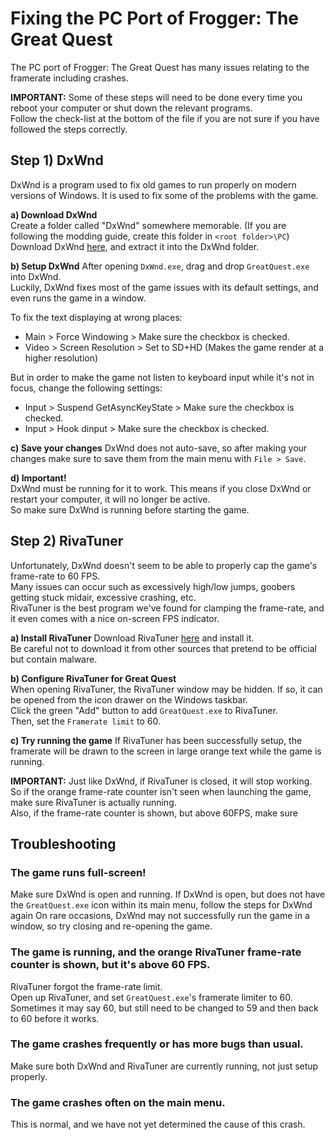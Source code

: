 # Fixing the PC Port of Frogger: The Great Quest
The PC port of Frogger: The Great Quest has many issues relating to the framerate including crashes.

**IMPORTANT:** Some of these steps will need to be done every time you reboot your computer or shut down the relevant programs.  
Follow the check-list at the bottom of the file if you are not sure if you have followed the steps correctly.

## Step 1) DxWnd
DxWnd is a program used to fix old games to run properly on modern versions of Windows.
It is used to fix some of the problems with the game.

**a) Download DxWnd**  
Create a folder called "DxWnd" somewhere memorable. (If you are following the modding guide, create this folder in `<root folder>\PC`)  
Download DxWnd [here](https://sourceforge.net/projects/dxwnd/), and extract it into the DxWnd folder.  

**b) Setup DxWnd**
After opening `DxWnd.exe`, drag and drop `GreatQuest.exe` into DxWnd.  
Luckily, DxWnd fixes most of the game issues with its default settings, and even runs the game in a window.  

To fix the text displaying at wrong places:
- Main > Force Windowing > Make sure the checkbox is checked.
- Video > Screen Resolution > Set to SD+HD (Makes the game render at a higher resolution)

But in order to make the game not listen to keyboard input while it's not in focus, change the following settings:
- Input > Suspend GetAsyncKeyState > Make sure the checkbox is checked.
- Input > Hook dinput > Make sure the checkbox is checked.

**c) Save your changes**
DxWnd does not auto-save, so after making your changes make sure to save them from the main menu with `File > Save`.  

**d) Important!**  
DxWnd must be running for it to work. This means if you close DxWnd or restart your computer, it will no longer be active.  
So make sure DxWnd is running before starting the game.  

## Step 2) RivaTuner
Unfortunately, DxWnd doesn't seem to be able to properly cap the game's frame-rate to 60 FPS.  
Many issues can occur such as excessively high/low jumps, goobers getting stuck midair, excessive crashing, etc.  
RivaTuner is the best program we've found for clamping the frame-rate, and it even comes with a nice on-screen FPS indicator.  

**a) Install RivaTuner**
Download RivaTuner [here](https://www.guru3d.com/download/rtss-rivatuner-statistics-server-download/) and install it.  
Be careful not to download it from other sources that pretend to be official but contain malware.  

**b) Configure RivaTuner for Great Quest**  
When opening RivaTuner, the RivaTuner window may be hidden. If so, it can be opened from the icon drawer on the Windows taskbar.  
Click the green "Add" button to add `GreatQuest.exe` to RivaTuner.  
Then, set the `Framerate limit` to 60.  

**c) Try running the game**
If RivaTuner has been successfully setup, the framerate will be drawn to the screen in large orange text while the game is running.  

**IMPORTANT:** Just like DxWnd, if RivaTuner is closed, it will stop working.  
So if the orange frame-rate counter isn't seen when launching the game, make sure RivaTuner is actually running.  
Also, if the frame-rate counter is shown, but above 60FPS, make sure 

## Troubleshooting
### The game runs full-screen!
Make sure DxWnd is open and running.
If DxWnd is open, but does not have the `GreatQuest.exe` icon within its main menu, follow the steps for DxWnd again
On rare occasions, DxWnd may not successfully run the game in a window, so try closing and re-opening the game.

### The game is running, and the orange RivaTuner frame-rate counter is shown, but it's above 60 FPS.
RivaTuner forgot the frame-rate limit.  
Open up RivaTuner, and set `GreatQuest.exe`'s framerate limiter to 60.  
Sometimes it may say 60, but still need to be changed to 59 and then back to 60 before it works.  

### The game crashes frequently or has more bugs than usual.
Make sure both DxWnd and RivaTuner are currently running, not just setup properly.  

### The game crashes often on the main menu.  
This is normal, and we have not yet determined the cause of this crash.  
